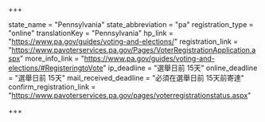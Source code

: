 +++

state_name = "Pennsylvania"
state_abbreviation = "pa"
registration_type = "online"
translationKey = "Pennsylvania"
hp_link = "https://www.pa.gov/guides/voting-and-elections/"
registration_link = "https://www.pavoterservices.pa.gov/Pages/VoterRegistrationApplication.aspx"
more_info_link = "https://www.pa.gov/guides/voting-and-elections/#RegisteringtoVote"
ip_deadline = "選舉日前 15天"
online_deadline = "選舉日前 15天"
mail_received_deadline = "必須在選舉日前 15天前寄達"
confirm_registration_link = "https://www.pavoterservices.pa.gov/pages/voterregistrationstatus.aspx"

+++